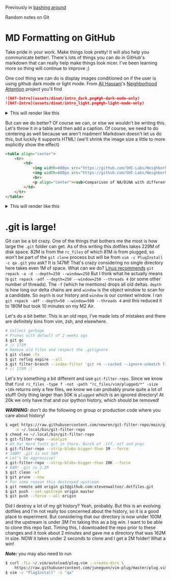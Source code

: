 Previously in [bashing around](bashing_around.md)

Random notes on Git

# MD Formatting on GitHub

Take pride in your work.
Make things look pretty!
It will also help you communicate better!.
There's lots of things you can do in GitHub's markdown that can really help make
things look nicer.
I've been learning more so thing will continue to improve ;)

One cool thing we can do is display images conditioned on if the user is using
github dark mode or light mode.
From [Ali Hassani](https://github.com/alihassanijr)'s [Neighborhood
Attention](https://github.com/SHI-Labs/Neighborhood-Attention-Transformer)
project you'll find 

```markdown
![NAT-Intro](assets/dinat/intro_dark.png#gh-dark-mode-only)
![NAT-Intro](assets/dinat/intro_light.png#gh-light-mode-only)
```

<details closed>
<summary>This will render like this</summary>
<br>

![NAT-Intro](https://github.com/SHI-Labs/Neighborhood-Attention-Transformer/blob/d334f5bb0bd73cad05e5aeaf7c14cce3876a9650/assets/dinat/intro_dark.png#gh-dark-mode-only)
![NAT-Intro](https://github.com/SHI-Labs/Neighborhood-Attention-Transformer/blob/d334f5bb0bd73cad05e5aeaf7c14cce3876a9650/assets/dinat/intro_light.png#gh-light-mode-only)

</details>

But can we do better?
Of course we can, or else we wouldn't be writing this.
Let's throw it in a table and then add a caption.
Of course, we need to do centering as well because we aren't madmen!
Markdown doesn't let us do this, but luckily it supports HTML!
(we'll shrink the image size a little to more explicitly show the effect)

```markdown
<table align="center">
    <tr>
        <td>
            <img width=600px src="https://github.com/SHI-Labs/Neighborhood-Attention-Transformer/blob/d334f5bb0bd73cad05e5aeaf7c14cce3876a9650/assets/dinat/intro_dark.png#gh-dark-mode-only"  alt="NAT-Intro" />
            <img width=600px src="https://github.com/SHI-Labs/Neighborhood-Attention-Transformer/blob/d334f5bb0bd73cad05e5aeaf7c14cce3876a9650/assets/dinat/intro_light.png#gh-light-mode-only" alt="NAT-Intro" />
            <br>
            <p align="center"><sub>Comparison of NA/DiNA with different dilations</sub></p>
        </td>
    </tr>
</table>
```

<details closed>
<summary>This will render like this</summary>
<br>

<table align="center">
    <tr>
        <td>
            <img width=600px src="https://github.com/SHI-Labs/Neighborhood-Attention-Transformer/blob/d334f5bb0bd73cad05e5aeaf7c14cce3876a9650/assets/dinat/intro_dark.png#gh-dark-mode-only"  alt="NAT-Intro" />
            <img width=600px src="https://github.com/SHI-Labs/Neighborhood-Attention-Transformer/blob/d334f5bb0bd73cad05e5aeaf7c14cce3876a9650/assets/dinat/intro_light.png#gh-light-mode-only" alt="NAT-Intro" />
            <br>
            <p align="center"><sub>Comparison of NA/DiNA with different dilations</sub></p>
        </td>
    </tr>
</table>

</details>

# .git is large!
Git can be a bit crazy. 
One of the things that bothers me the most is how large the `.git` folder can get.
As of this writing this dotfiles takes 229M of disk space.
82M is from the `rc_files` of which 81M is from plugged, so won't be part of the
`git clone` process but will be from `vim -c PlugInstall -c qa`
`.git` you ask? It is 147M! That's crazy considering no single directory here
takes even 1M of space.
What can we do?
[Linus recommends](https://gcc.gnu.org/legacy-ml/gcc/2007-12/msg00165.html)
`git repack -a -d --depth=250 --window=250`
But I think what he actually means is `git repack -adf --depth=250 --window=250
--threads 4` (or some other number of threads).
The `-f` (which he mentions) drops all old deltas.
`depth` is how long our delta chains are and `window` is the object window to
scan for a candidate.
So `depth` is our history and `window` is our context window.
I ran `git repack -adf --depth=50 --window=500 --threads 4` and this reduced it
to 180M but took 10 minutes on my M2 Air.

Let's do a bit better.
This is an old repo, I've made lots of mistakes and there are definitely bins
from vim, zsh, and elsewhere.

```bash
# Collect garbage
# Prunes with default of 2 weeks ago
$ git gc
# // 171M 
# Remove old files and respect the .gitignore
$ git clean -fx
$ git reflog expire --all
$ git filter-branch --index-filter 'git rm --cached --ignore-unmatch filename' HEAD
# // 175M :(
```

Let's try something a bit different and use `git-filter-repo`.
Since we know that 
`find rc_files -type f -not -path "rc_files/vim/plugged/*" -size +10k`
returns only a few files, we know we can probably prune quite a lot of stuff!
Only thing larger than 50K is `plugged` which is an ignored directory!
At 20k we only have that and our ipython history, which should be removed!

***WARNING:*** don't do the following on group or production code where you care
about history!

```bash
$ wget https://raw.githubusercontent.com/newren/git-filter-repo/main/git-filter-repo \
    -o ~/.local/bin/git-filter-repo
$ chmod +x ~/.local/bin/git-filter-repo
$ git-filter-repo --analyze
# Ah ha! Nerd fonts git in there. Bunch of .ttf, otf and pngs
$ git-filter-repo --strip-blobs-bigger-than 1M --force
# 140M! .git is not 58M
# Let's be aggressive! 
$ git-filter-repo --strip-blobs-bigger-than 20K --force
# 84M! .git is 2.2M
$ git clean -xf
$ git prune --now 
# For some reason this destroyed upstream
$ git remote add origin git@github.com:stevenwalton/.dotfiles.git
$ git push --set-upstream origin master
$ git push --force --all origin
```
Did I destroy a lot of my git history?
Yeah, probably.
But this is an evolving dotfiles and I'm not really too concerned about the
history, so it is a good place to experiment.
But considering that our directory is now under 100M and the upstream is under
3M I'm taking this as a big win.
I want to be able to clone this repo fast.
Timing this, I downloaded the repo prior to these changes and it took about 2
minutes and gave me a directory that was 162M in size.
NOW it takes under 2 seconds to clone and I get a 2M folder!
What a win!

***Note:***
you may also need to run

```bash
$ curl -fLo ~/.vim/autoload/plug.vim --create-dirs \
    https://raw.githubusercontent.com/junegunn/vim-plug/master/plug.vim
$ vim -c "PlugInstall" -c "qa"
```
